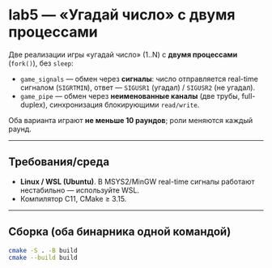 # lab5 — «Угадай число» с двумя процессами

Две реализации игры «угадай число» (1..N) с **двумя процессами** (`fork()`), без `sleep`:
- `game_signals` — обмен через **сигналы**: число отправляется real-time сигналом (`SIGRTMIN`), ответ — `SIGUSR1` (угадал) / `SIGUSR2` (не угадал).
- `game_pipe` — обмен через **неименованные каналы** (две трубы, full-duplex), синхронизация блокирующими `read/write`.

Оба варианта играют **не меньше 10 раундов**; роли меняются каждый раунд.

---

## Требования/среда

- **Linux / WSL (Ubuntu)**. В MSYS2/MinGW real-time сигналы работают нестабильно — используйте WSL.
- Компилятор C11, CMake ≥ 3.15.

---

## Сборка (оба бинарника одной командой)

```bash
cmake -S . -B build
cmake --build build
